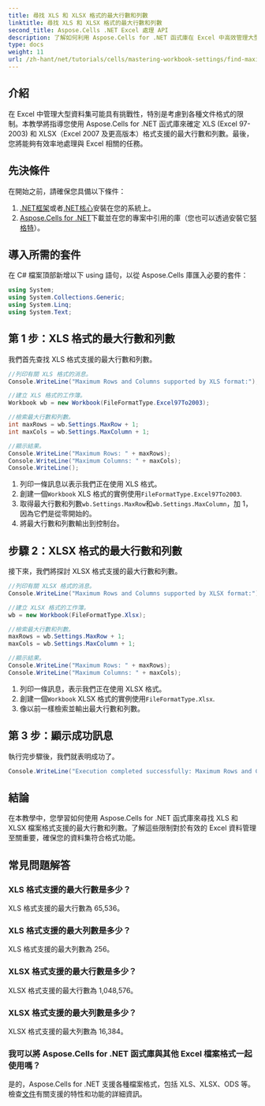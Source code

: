 ```yaml
---
title: 尋找 XLS 和 XLSX 格式的最大行數和列數
linktitle: 尋找 XLS 和 XLSX 格式的最大行數和列數
second_title: Aspose.Cells .NET Excel 處理 API
description: 了解如何利用 Aspose.Cells for .NET 函式庫在 Excel 中高效管理大型資料集。本指南提供了一種逐步方法來確定 XLS 和 XLSX 檔案格式支援的最大行數和列數。
type: docs
weight: 11
url: /zh-hant/net/tutorials/cells/mastering-workbook-settings/find-maximum-rows-and-columns/
---
```

## 介紹

在 Excel 中管理大型資料集可能具有挑戰性，特別是考慮到各種文件格式的限制。本教學將指導您使用 Aspose.Cells for .NET 函式庫來確定 XLS (Excel 97-2003) 和 XLSX（Excel 2007 及更高版本）格式支援的最大行數和列數。最後，您將能夠有效率地處理與 Excel 相關的任務。

## 先決條件

在開始之前，請確保您具備以下條件：

1. [.NET框架](https://dotnet.microsoft.com/en-us/download)或者[.NET核心](https://dotnet.microsoft.com/en-us/download)安裝在您的系統上。
2. [Aspose.Cells for .NET](https://releases.aspose.com/cells/net/)下載並在您的專案中引用的庫（您也可以透過安裝它[努格特](https://www.nuget.org/packages/Aspose.Cells/)）。

## 導入所需的套件

在 C# 檔案頂部新增以下 using 語句，以從 Aspose.Cells 庫匯入必要的套件：

```csharp
using System;
using System.Collections.Generic;
using System.Linq;
using System.Text;
```

## 第 1 步：XLS 格式的最大行數和列數

我們首先查找 XLS 格式支援的最大行數和列數。

```csharp
//列印有關 XLS 格式的消息。
Console.WriteLine("Maximum Rows and Columns supported by XLS format:");

//建立 XLS 格式的工作簿。
Workbook wb = new Workbook(FileFormatType.Excel97To2003);

//檢索最大行數和列數。
int maxRows = wb.Settings.MaxRow + 1;
int maxCols = wb.Settings.MaxColumn + 1;

//顯示結果。
Console.WriteLine("Maximum Rows: " + maxRows);
Console.WriteLine("Maximum Columns: " + maxCols);
Console.WriteLine();
```

1. 列印一條訊息以表示我們正在使用 XLS 格式。
2. 創建一個`Workbook` XLS 格式的實例使用`FileFormatType.Excel97To2003`.
3. 取得最大行數和列數`wb.Settings.MaxRow`和`wb.Settings.MaxColumn`，加 1，因為它們是從零開始的。
4. 將最大行數和列數輸出到控制台。

## 步驟 2：XLSX 格式的最大行數和列數

接下來，我們將探討 XLSX 格式支援的最大行數和列數。

```csharp
//列印有關 XLSX 格式的消息。
Console.WriteLine("Maximum Rows and Columns supported by XLSX format:");

//建立 XLSX 格式的工作簿。
wb = new Workbook(FileFormatType.Xlsx);

//檢索最大行數和列數。
maxRows = wb.Settings.MaxRow + 1;
maxCols = wb.Settings.MaxColumn + 1;

//顯示結果。
Console.WriteLine("Maximum Rows: " + maxRows);
Console.WriteLine("Maximum Columns: " + maxCols);
```

1. 列印一條訊息，表示我們正在使用 XLSX 格式。
2. 創建一個`Workbook` XLSX 格式的實例使用`FileFormatType.Xlsx`.
3. 像以前一樣檢索並輸出最大行數和列數。

## 第 3 步：顯示成功訊息

執行完步驟後，我們就表明成功了。

```csharp
Console.WriteLine("Execution completed successfully: Maximum Rows and Columns retrieval for both formats.");
```

## 結論

在本教學中，您學習如何使用 Aspose.Cells for .NET 函式庫來尋找 XLS 和 XLSX 檔案格式支援的最大行數和列數。了解這些限制對於有效的 Excel 資料管理至關重要，確保您的資料集符合格式功能。

## 常見問題解答

### XLS 格式支援的最大行數是多少？
XLS 格式支援的最大行數為 65,536。

### XLS 格式支援的最大列數是多少？
XLS 格式支援的最大列數為 256。

### XLSX 格式支援的最大行數是多少？
XLSX 格式支援的最大行數為 1,048,576。

### XLSX 格式支援的最大列數是多少？
XLSX 格式支援的最大列數為 16,384。

### 我可以將 Aspose.Cells for .NET 函式庫與其他 Excel 檔案格式一起使用嗎？
是的，Aspose.Cells for .NET 支援各種檔案格式，包括 XLS、XLSX、ODS 等。檢查[文件](https://reference.aspose.com/cells/net/)有關支援的特性和功能的詳細資訊。